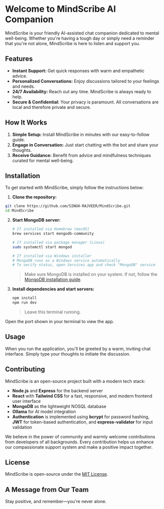 # Welcome to MindScribe AI Companion

MindScribe is your friendly AI-assisted chat companion dedicated to mental well-being. Whether you're having a tough day or simply need a reminder that you're not alone, MindScribe is here to listen and support you.

## Features

- **Instant Support:** Get quick responses with warm and empathetic advice.
- **Personalized Conversations:** Enjoy discussions tailored to your feelings and needs.
- **24/7 Availability:** Reach out any time. MindScribe is always ready to help.
- **Secure & Confidential:** Your privacy is paramount. All conversations are local and therefore private and secure.

## How It Works

1. **Simple Setup:** Install MindScribe in minutes with our easy-to-follow guide.
2. **Engage in Conversation:** Just start chatting with the bot and share your thoughts.
3. **Receive Guidance:** Benefit from advice and mindfulness techniques curated for mental well-being.

## Installation

To get started with MindScribe, simply follow the instructions below:

1. **Clone the repository:**

```bash
git clone https://github.com/SINGH-RAJVEER/MindScribe.git
cd MindScribe
```

2. **Start MongoDB server:**

   ```bash
   # If installed via Homebrew (macOS)
   brew services start mongodb-community

   # If installed via package manager (Linux)
   sudo systemctl start mongod

   # If installed via Windows installer
   # MongoDB runs as a Windows service automatically
   # To verify status, open Services app and check "MongoDB" service
   ```

   > Make sure MongoDB is installed on your system. If not, follow the [MongoDB installation guide](https://www.mongodb.com/docs/manual/installation/).

3. **Install dependencies and start servers:**

   ```bash
   npm install
   npm run dev
   ```

   > Leave this terminal running.

Open the port shown in your terminal to view the app.

## Usage

When you run the application, you'll be greeted by a warm, inviting chat interface. Simply type your thoughts to initiate the discussion.

## Contributing

MindScribe is an open-source project built with a modern tech stack:

- **Node.js** and **Express** for the backend server
- **React** with **Tailwind CSS** for a fast, responsive, and modern frontend user interface
- **MongoDB** as the lightweight NOSQL database
- **Ollama** for AI model integration
- **Authentication** is implemented using **bcrypt** for password hashing, **JWT** for token-based authentication, and **express-validator** for input validation

We believe in the power of community and warmly welcome contributions from developers of all backgrounds. Every contribution helps us enhance our compassionate support system and make a positive impact together.

## License

MindScribe is open-source under the [MIT License](LICENSE).

## A Message from Our Team

Stay positive, and remember—you're never alone.
